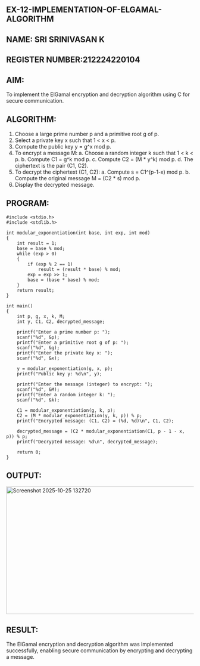 ## EX-12-IMPLEMENTATION-OF-ELGAMAL-ALGORITHM
## NAME: SRI SRINIVASAN K
## REGISTER NUMBER:212224220104

## AIM:

To implement the ElGamal encryption and decryption algorithm using C for secure communication.

## ALGORITHM:
1.	Choose a large prime number p and a primitive root g of p.
2.	Select a private key x such that 1 < x < p.
3.	Compute the public key y = g^x mod p.
4.	To encrypt a message M:
a.	Choose a random integer k such that 1 < k < p.
b.	Compute C1 = g^k mod p.
c.	Compute C2 = (M * y^k) mod p.
d.	The ciphertext is the pair (C1, C2).
5.	To decrypt the ciphertext (C1, C2):
a.	Compute s = C1^(p-1-x) mod p.
b.	Compute the original message M = (C2 * s) mod p.
6.	Display the decrypted message.

## PROGRAM:
```
#include <stdio.h>
#include <stdlib.h>

int modular_exponentiation(int base, int exp, int mod)
{
    int result = 1;
    base = base % mod;
    while (exp > 0)
    {
        if (exp % 2 == 1)
            result = (result * base) % mod;
        exp = exp >> 1;
        base = (base * base) % mod;
    }
    return result;
}

int main()
{
    int p, g, x, k, M;
    int y, C1, C2, decrypted_message;

    printf("Enter a prime number p: ");
    scanf("%d", &p);
    printf("Enter a primitive root g of p: ");
    scanf("%d", &g);
    printf("Enter the private key x: ");
    scanf("%d", &x);

    y = modular_exponentiation(g, x, p);
    printf("Public key y: %d\n", y);

    printf("Enter the message (integer) to encrypt: ");
    scanf("%d", &M);
    printf("Enter a random integer k: ");
    scanf("%d", &k);

    C1 = modular_exponentiation(g, k, p);
    C2 = (M * modular_exponentiation(y, k, p)) % p;
    printf("Encrypted message: (C1, C2) = (%d, %d)\n", C1, C2);

    decrypted_message = (C2 * modular_exponentiation(C1, p - 1 - x, p)) % p;
    printf("Decrypted message: %d\n", decrypted_message);

    return 0;
}

```

## OUTPUT:

<img width="812" height="342" alt="Screenshot 2025-10-25 132720" src="https://github.com/user-attachments/assets/38475b85-a026-4747-988d-f6bbaa20d3f6" />

## RESULT:

The ElGamal encryption and decryption algorithm was implemented successfully, enabling 
secure communication by encrypting and decrypting a message.
